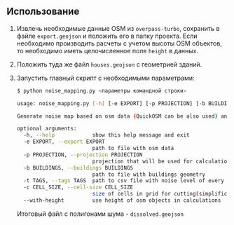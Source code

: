## Использование

1. Извлечь необходимые данные OSM из `overpass-turbo`, сохранить в файле `export.geojson` и
положить его в папку проекта. Если необходимо производить расчеты с учетом высоты OSM объектов,
то необходимо иметь целочисленное поле `height` в данных.


2. Положить туда же файл `houses.geojson` с геометрией зданий.


3. Запустить главный скрипт с необходимыми параметрами:
    ```bash
   $ python noise_mapping.py <параметры командной строки>
    ```
   ```bash
   usage: noise_mapping.py [-h] [-e EXPORT] [-p PROJECTION] [-b BUILDINGS] [-t TAGS] [-c CELL_SIZE] [--with-height]

   Generate noise map based on osm data (QuickOSM can be also used) and buildings geometry
   
   optional arguments:
     -h, --help            show this help message and exit
     -e EXPORT, --export EXPORT
                           path to file with osm data
     -p PROJECTION, --projection PROJECTION
                           projection that will be used for calculations(data on input and output is always in 4326)
     -b BUILDINGS, --buildings BUILDINGS
                           path to file with buildings geometry
     -t TAGS, --tags TAGS  path to csv file with noise level of every type of object
     -c CELL_SIZE, --cell-size CELL_SIZE
                           size of cells in grid for cutting(simplification) of resulting polygons
     --with-height         use height of osm objects in calculations
   ```
    Итоговый файл с полигонами шума - `dissolved.geojson`

